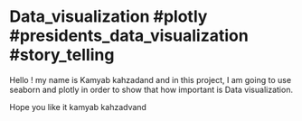 # Data_visualization #plotly #presidents_data_visualization #story_telling

Hello ! my name is Kamyab kahzadand and in this project, I am going to use seaborn and plotly
in order to show that how important is Data visualization.

Hope you like it
kamyab kahzadvand
